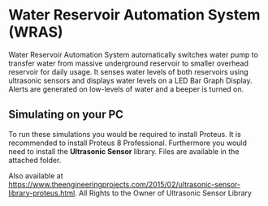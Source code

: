 # Water Reservoir Automation System (WRAS)
Water Reservoir Automation System automatically switches water pump to transfer water from massive underground reservoir to smaller overhead reservoir for daily usage. It senses water levels of both reservoirs using ultrasonic sensors and displays water levels on a LED Bar Graph Display. Alerts are generated on low-levels of water and a beeper is turned on.
## Simulating on your PC
To run these simulations you would be required to install Proteus. It is recommended to install Proteus 8 Professional. Furthermore you would need to install the **Ultrasonic Sensor** library. Files are available in the attached folder. 

Also available at https://www.theengineeringprojects.com/2015/02/ultrasonic-sensor-library-proteus.html.
All Rights to the Owner of Ultrasonic Sensor Library

